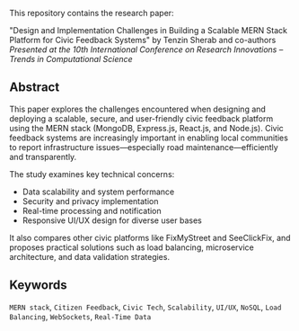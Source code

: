 This repository contains the research paper:

"Design and Implementation Challenges in Building a Scalable MERN Stack Platform for Civic Feedback Systems"
by Tenzin Sherab and co-authors  
*Presented at the 10th International Conference on Research Innovations – Trends in Computational Science*

## Abstract

This paper explores the challenges encountered when designing and deploying a scalable, secure, and user-friendly civic feedback platform using the MERN stack (MongoDB, Express.js, React.js, and Node.js). Civic feedback systems are increasingly important in enabling local communities to report infrastructure issues—especially road maintenance—efficiently and transparently.

The study examines key technical concerns:
- Data scalability and system performance
- Security and privacy implementation
- Real-time processing and notification
- Responsive UI/UX design for diverse user bases

It also compares other civic platforms like FixMyStreet and SeeClickFix, and proposes practical solutions such as load balancing, microservice architecture, and data validation strategies.

## Keywords
`MERN stack`, `Citizen Feedback`, `Civic Tech`, `Scalability`, `UI/UX`, `NoSQL`, `Load Balancing`, `WebSockets`, `Real-Time Data`
